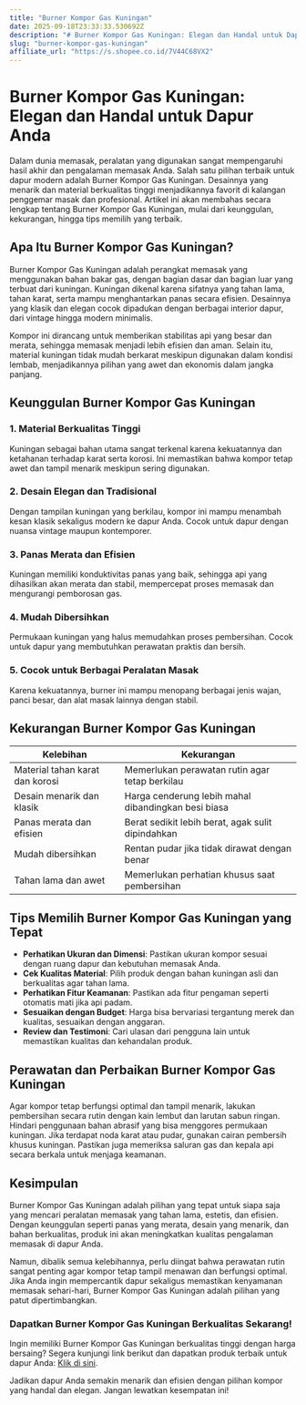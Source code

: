 ```yaml
---
title: "Burner Kompor Gas Kuningan"
date: 2025-09-18T23:33:33.530692Z
description: "# Burner Kompor Gas Kuningan: Elegan dan Handal untuk Dapur Anda..."
slug: "burner-kompor-gas-kuningan"
affiliate_url: "https://s.shopee.co.id/7V44C68VX2"
---
```

# Burner Kompor Gas Kuningan: Elegan dan Handal untuk Dapur Anda

Dalam dunia memasak, peralatan yang digunakan sangat mempengaruhi hasil akhir dan pengalaman memasak Anda. Salah satu pilihan terbaik untuk dapur modern adalah Burner Kompor Gas Kuningan. Desainnya yang menarik dan material berkualitas tinggi menjadikannya favorit di kalangan penggemar masak dan profesional. Artikel ini akan membahas secara lengkap tentang Burner Kompor Gas Kuningan, mulai dari keunggulan, kekurangan, hingga tips memilih yang terbaik.

## Apa Itu Burner Kompor Gas Kuningan?

Burner Kompor Gas Kuningan adalah perangkat memasak yang menggunakan bahan bakar gas, dengan bagian dasar dan bagian luar yang terbuat dari kuningan. Kuningan dikenal karena sifatnya yang tahan lama, tahan karat, serta mampu menghantarkan panas secara efisien. Desainnya yang klasik dan elegan cocok dipadukan dengan berbagai interior dapur, dari vintage hingga modern minimalis.

Kompor ini dirancang untuk memberikan stabilitas api yang besar dan merata, sehingga memasak menjadi lebih efisien dan aman. Selain itu, material kuningan tidak mudah berkarat meskipun digunakan dalam kondisi lembab, menjadikannya pilihan yang awet dan ekonomis dalam jangka panjang.

## Keunggulan Burner Kompor Gas Kuningan

### 1. Material Berkualitas Tinggi
Kuningan sebagai bahan utama sangat terkenal karena kekuatannya dan ketahanan terhadap karat serta korosi. Ini memastikan bahwa kompor tetap awet dan tampil menarik meskipun sering digunakan.

### 2. Desain Elegan dan Tradisional
Dengan tampilan kuningan yang berkilau, kompor ini mampu menambah kesan klasik sekaligus modern ke dapur Anda. Cocok untuk dapur dengan nuansa vintage maupun kontemporer.

### 3. Panas Merata dan Efisien
Kuningan memiliki konduktivitas panas yang baik, sehingga api yang dihasilkan akan merata dan stabil, mempercepat proses memasak dan mengurangi pemborosan gas.

### 4. Mudah Dibersihkan
Permukaan kuningan yang halus memudahkan proses pembersihan. Cocok untuk dapur yang membutuhkan perawatan praktis dan bersih.

### 5. Cocok untuk Berbagai Peralatan Masak
Karena kekuatannya, burner ini mampu menopang berbagai jenis wajan, panci besar, dan alat masak lainnya dengan stabil.

## Kekurangan Burner Kompor Gas Kuningan

| **Kelebihan**                     | **Kekurangan**                                       |
|----------------------------------|------------------------------------------------------|
| Material tahan karat dan korosi | Memerlukan perawatan rutin agar tetap berkilau     |
| Desain menarik dan klasik        | Harga cenderung lebih mahal dibandingkan besi biasa|
| Panas merata dan efisien          | Berat sedikit lebih berat, agak sulit dipindahkan  |
| Mudah dibersihkan                | Rentan pudar jika tidak dirawat dengan benar      |
| Tahan lama dan awet              | Memerlukan perhatian khusus saat pembersihan     |

## Tips Memilih Burner Kompor Gas Kuningan yang Tepat

- **Perhatikan Ukuran dan Dimensi**: Pastikan ukuran kompor sesuai dengan ruang dapur dan kebutuhan memasak Anda.
- **Cek Kualitas Material**: Pilih produk dengan bahan kuningan asli dan berkualitas agar tahan lama.
- **Perhatikan Fitur Keamanan**: Pastikan ada fitur pengaman seperti otomatis mati jika api padam.
- **Sesuaikan dengan Budget**: Harga bisa bervariasi tergantung merek dan kualitas, sesuaikan dengan anggaran.
- **Review dan Testimoni**: Cari ulasan dari pengguna lain untuk memastikan kualitas dan kehandalan produk.

## Perawatan dan Perbaikan Burner Kompor Gas Kuningan

Agar kompor tetap berfungsi optimal dan tampil menarik, lakukan pembersihan secara rutin dengan kain lembut dan larutan sabun ringan. Hindari penggunaan bahan abrasif yang bisa menggores permukaan kuningan. Jika terdapat noda karat atau pudar, gunakan cairan pembersih khusus kuningan. Pastikan juga memeriksa saluran gas dan kepala api secara berkala untuk menjaga keamanan.

## Kesimpulan

Burner Kompor Gas Kuningan adalah pilihan yang tepat untuk siapa saja yang mencari peralatan memasak yang tahan lama, estetis, dan efisien. Dengan keunggulan seperti panas yang merata, desain yang menarik, dan bahan berkualitas, produk ini akan meningkatkan kualitas pengalaman memasak di dapur Anda.

Namun, dibalik semua kelebihannya, perlu diingat bahwa perawatan rutin sangat penting agar kompor tetap tampil menawan dan berfungsi optimal. Jika Anda ingin mempercantik dapur sekaligus memastikan kenyamanan memasak sehari-hari, Burner Kompor Gas Kuningan adalah pilihan yang patut dipertimbangkan.

### Dapatkan Burner Kompor Gas Kuningan Berkualitas Sekarang!

Ingin memiliki Burner Kompor Gas Kuningan berkualitas tinggi dengan harga bersaing? Segera kunjungi link berikut dan dapatkan produk terbaik untuk dapur Anda: [Klik di sini](https://s.shopee.co.id/7V44C68VX2).

Jadikan dapur Anda semakin menarik dan efisien dengan pilihan kompor yang handal dan elegan. Jangan lewatkan kesempatan ini!